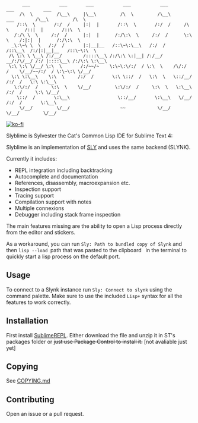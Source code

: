 ```
      ___           ___       ___           ___           ___                   ___           ___     
     /\  \         /\__\     |\__\         /\  \         /\__\      ___        /\__\         /\  \    
    /::\  \       /:/  /     |:|  |       /::\  \       /:/  /     /\  \      /::|  |       /::\  \   
   /:/\ \  \     /:/  /      |:|  |      /:/\:\  \     /:/  /      \:\  \    /:|:|  |      /:/\:\  \  
  _\:\~\ \  \   /:/  /       |:|__|__   /::\~\:\__\   /:/  /       /::\__\  /:/|:|__|__   /::\~\:\  \ 
 /\ \:\ \ \__\ /:/__/        /::::\__\ /:/\:\ \:|__| /:/__/     __/:/\/__/ /:/ |::::\__\ /:/\:\ \:\__\
 \:\ \:\ \/__/ \:\  \       /:/~~/~    \:\~\:\/:/  / \:\  \    /\/:/  /    \/__/~~/:/  / \:\~\:\ \/__/
  \:\ \:\__\    \:\  \     /:/  /       \:\ \::/  /   \:\  \   \::/__/           /:/  /   \:\ \:\__\  
   \:\/:/  /     \:\  \    \/__/         \:\/:/  /     \:\  \   \:\__\          /:/  /     \:\ \/__/  
    \::/  /       \:\__\                  \::/__/       \:\__\   \/__/         /:/  /       \:\__\    
     \/__/         \/__/                   ~~            \/__/                 \/__/         \/__/    

```

[![ko-fi](https://www.ko-fi.com/img/githubbutton_sm.svg)](https://ko-fi.com/U7U11ZLB8)

Slyblime is Sylvester the Cat's Common Lisp IDE for Sublime Text 4:

Slyblime is an implementation of [SLY](https://github.com/joaotavora/sly) and uses the same backend (SLYNK).

Currently it includes:

* REPL integration including backtracking
* Autocomplete and documentation
* References, disassembly, macroexpansion etc.
* Inspection support
* Tracing support
* Compilation support with notes
* Multiple connexions
* Debugger including stack frame inspection

The main features missing are the ability to open a Lisp process directly from the editor and stickers.

As a workaround, you can run `Sly: Path to bundled copy of Slynk` and then `lisp --load `path that was pasted to the clipboard` ` in the terminal to quickly start a lisp process on the default port.

## Usage

To connect to a Slynk instance run `Sly: Connect to slynk` using the command palette.
Make sure to use the included `Lisp+` syntax for all the features to work correctly.

## Installation
First install [SublimeREPL](https://github.com/wuub/SublimeREPL).
Either download the file and unzip it in ST's packages folder or ~~just use Package Control to install it.~~ [not avaliable just yet]

## Copying

See [COPYING.md](COPYING.md)

## Contributing

Open an issue or a pull request.


